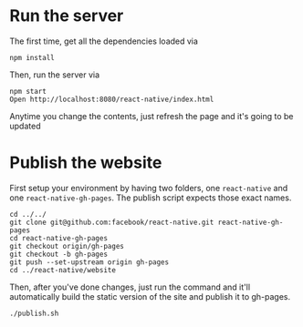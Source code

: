 # Run the server

The first time, get all the dependencies loaded via

```
npm install
```

Then, run the server via

```
npm start
Open http://localhost:8080/react-native/index.html
```

Anytime you change the contents, just refresh the page and it's going to be updated

# Publish the website

First setup your environment by having two folders, one `react-native` and one `react-native-gh-pages`. The publish script expects those exact names.

```
cd ../../
git clone git@github.com:facebook/react-native.git react-native-gh-pages
cd react-native-gh-pages
git checkout origin/gh-pages
git checkout -b gh-pages
git push --set-upstream origin gh-pages
cd ../react-native/website
```

Then, after you've done changes, just run the command and it'll automatically build the static version of the site and publish it to gh-pages.

```
./publish.sh
```
